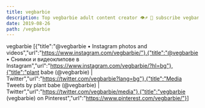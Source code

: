 ```yaml
---
title: vegbarbie
description: Top vegbarbie adult content creator 👁♐️ 👑 subscribe vegbarbie to my porn site below IG vegbarbie
date: 2019-08-26
path: /vegbarbie
---
```


vegbarbie
[{"title":"@vegbarbie • Instagram photos and videos","url":"https://www.instagram.com/vegbarbie/"},{"title":"@vegbarbie • Снимки и видеоклипове в Instagram","url":"https://www.instagram.com/vegbarbie/?hl=bg"},{"title":"plant babe (@vegbarbie) | Twitter","url":"https://twitter.com/vegbarbie?lang=bg"},{"title":"Media Tweets by plant babe (@vegbarbie) | Twitter","url":"https://twitter.com/vegbarbie/media"},{"title":"vegbarbie (vegbarbie) on Pinterest","url":"https://www.pinterest.com/vegbarbie/"}]

